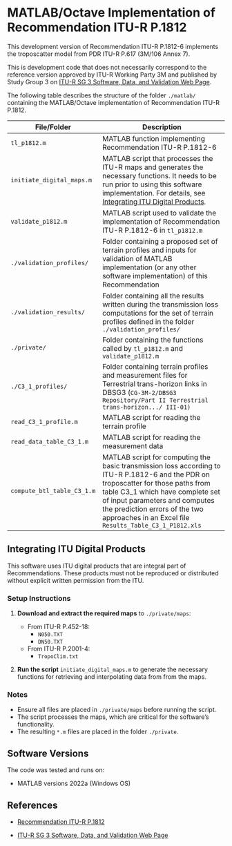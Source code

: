 # MATLAB/Octave Implementation of Recommendation ITU-R P.1812

<!---[![DOI](https://zenodo.org/badge/459641442.svg)](https://zenodo.org/badge/latestdoi/459641442)

This code repository contains a MATLAB/Octave software implementation of [Recommendation ITU-R P.1812-6](https://www.itu.int/rec/R-REC-P.1812/en) with a path-specific propagation prediction method for point-to-area terrestrial services in the frequency range 30 MHz to 6000 MHz.  

This version of the code corresponds to the reference version  approved by ITU-R Working Party 3K and published on [ITU-R SG 3 Software, Data, and Validation Web Page](https://www.itu.int/en/ITU-R/study-groups/rsg3/Pages/iono-tropo-spheric.aspx).
-->
This development version of Recommendation ITU-R P.1812-6 implements the troposcatter model from PDR ITU-R P.617 (3M/106 Annex 7).

This is development code that does not necessarily correspond to the reference version approved by ITU-R Working Party 3M and published by Study Group 3 on [ITU-R SG 3 Software, Data, and Validation Web Page](https://www.itu.int/en/ITU-R/study-groups/rsg3/Pages/iono-tropo-spheric.aspx).

The following table describes the structure of the folder `./matlab/` containing the MATLAB/Octave implementation of Recommendation ITU-R P.1812.

| File/Folder               | Description                                                         |
|----------------------------|---------------------------------------------------------------------|
|`tl_p1812.m`                | MATLAB function implementing Recommendation ITU-R P.1812-6          |
|`initiate_digital_maps.m`| MATLAB script that processes the ITU-R maps and generates the necessary functions. It needs to be run prior to using this software implementation. For details, see [Integrating ITU Digital Products](#integrating-itu-digital-products). |
|`validate_p1812.m`          | MATLAB script used to validate the implementation of Recommendation ITU-R P.1812-6 in `tl_p1812.m`             |
|`./validation_profiles/`    | Folder containing a proposed set of terrain profiles and inputs for validation of MATLAB implementation (or any other software implementation) of this Recommendation |
|`./validation_results/`	   | Folder containing all the results written during the transmission loss computations for the set of terrain profiles defined in the folder `./validation_profiles/` |
|`./private/`   |             Folder containing the functions called by `tl_p1812.m` and `validate_p1812.m`|
|`./C3_1_profiles/`   |             Folder containing terrain profiles and measurement files for Terrestrial trans-horizon links in DBSG3 (`CG-3M-2/DBSG3 Repository/Part II Terrestrial trans-horizon.../ III-01)`|
|`read_C3_1_profile.m`   |             MATLAB script for reading the terrain profile|
|`read_data_table_C3_1.m`   |             MATLAB script for reading the measurement data|
|`compute_btl_table_C3_1.m`   |             MATLAB script for computing the basic transmission loss according to ITU-R P.1812-6 and the PDR on troposcatter for those paths from table C3_1 which have complete set of input parameters and computes the prediction errors of the two approaches in an Excel file `Results_Table_C3_1_P1812.xls`|

## Integrating ITU Digital Products

This software uses ITU digital products that are integral part of Recommendations. These products must not be reproduced or distributed without explicit written permission from the ITU.

### Setup Instructions

1. **Download and extract the required maps** to `./private/maps`:

   - From ITU-R P.452-18:
     - `N050.TXT`
     - `DN50.TXT`
   - From ITU-R P.2001-4:
     - `TropoClim.txt`

2. **Run the script** `initiate_digital_maps.m` to generate the necessary functions for retrieving and interpolating data from from the maps.

### Notes

- Ensure all files are placed in `./private/maps` before running the script.
- The script processes the maps, which are critical for the software’s functionality.
- The resulting `*.m` files are placed in the folder `./private`.
<!--
## Function Call

The function `tl_p1812` can be called


1. by invoking only the required input arguments including latitude/longitude of Tx/Rx as Name-Value pairs:
~~~
[Lb,Ep] = tl_p1812(f, p, d, h, R, Ct, zone, htg, hrg, pol,...
    'phi_t', phi_t, 'phi_r', phi_r, 'lam_t', lam_t, 'lam_r', lam_r);
~~~

2. by invoking only the required input arguments including latitude of path centre as a Name-Value pair:
~~~
[Lb,Ep] = tl_p1812(f, p, d, h, R, Ct, zone, htg, hrg, pol, 'phi_path', phi_path);
~~~
3. by invoking optional input arguments as Name-Value pairs in addition to the required input arguments:
~~~
[Lb, Ep] = tl_p1812(f, p, d, h, R, Ct, zone, htg, hrg, pol, 'phi_path', phi_path, 'DN', DN, 'N0', N0);
~~~

## Required input arguments of function `tl_p1812`

| Variable          | Type   | Units | Limits       | Description  |
|-------------------|--------|-------|--------------|--------------|
| `f`               | scalar double | GHz   | 0.03 ≤ `f` ≤ 6 | Frequency   |
| `p         `      | scalar double | %     | 1 ≤ `p` ≤ 50 | Time percentage for which the calculated basic transmission loss is not exceeded |
| `d`               | array double | km    | ~0.25 ≤ `max(d)` ≤ ~3000 | Terrain profile distances (in the ascending order from the transmitter)|
| `h`          | array double | m (asl)   |   | Terrain profile heights |
| `R`           | array double    | m      |              |  Representative clutter heights |
| `Ct`           | array int    |       |  1 - Water/sea, 2 - Open/rural, 3 - Suburban, 4 - Urban/trees/forest, 5 - Dense urban             |  Array of representative clutter types. If empty or all zeros, the default clutter type used is Open/rural |
| `zone`           | array int    |       | 1 - Sea, 3 - Coastal land, 4 - Inland             |  Radio-climatic zone types |
| `htg`           | scalar double    | m      |   1 ≤ `htg`  ≤ 3000          |  Tx antenna height above ground level |
| `hrg`           | scalar double    | m      |   1 ≤ `hrg`  ≤ 3000          |  Rx antenna height above ground level |
| `phi_t`           | scalar double    | deg      |   -80 ≤ `phi_t`  ≤ 80          |  Latitude of Tx station |
| `phi_r`           | scalar double    | deg      |   -80 ≤ `phi_r`  ≤ 80          |  Latitude of Rx station |
| `lam_t`           | scalar double    | deg      |   -180 ≤ `lam_t`  ≤ 180          |  Longitude of Tx station |
| `lam_r`           | scalar double    | deg      |   -180 ≤ `lam_r`  ≤ 180          |  Longitude of Rx station |
| `pol`           | scalar int    |       |   `pol`  = 1, 2          |  Polarization of the signal: 1 - horizontal, 2 - vertical |

Instead of Tx/Rx latitudes and longitudes (`phi_t`, `phi_r`, `lam_t`, `lam_r`), one can include only the latitude of path center `phi_path`.

## Optional input arguments of function `tl_p1812`
| Variable          | Type   | Units | Limits       | Description  |
|-------------------|--------|-------|--------------|--------------|
| `pL`           | scalar double    | %      |   1 ≤ `pL`  ≤ 99          |  Location percentage for which the calculated basic transmission loss is not exceeded. Default is 50%. |
| `sigmaL`           | scalar double    | dB      |             |  location variability standard deviations computed using stdDev.m according to §4.8 and §4.10; the value of 5.5 dB used for planning Broadcasting DTT; Default: 0 dB. |
| `Ptx`           | scalar double    | kW      |   `Ptx` > 0          |  Tx power; Default: 1. |
| `DN`            | scalar double    | N-units/km      | `DN`> 0           | The average radio-refractivity lapse-rate through the lowest 1 km of the atmosphere at the path-center. It can be derived from an appropriate map. Default: 45. |
| `N0`           | scalar double    | N-units      |             | The sea-level surface refractivity at the path-centre. It can be derived from an appropriate map. Default: 325.|
| `dct`           | scalar double    | km      |   `dct` ≥ 0          |  Distance over land from the Tx antenna to the coast along the great-circle interference path. Default: 500 km. Set to zero for a terminal on a ship or sea platform.|
| `dcr`           | scalar double    | km      |   `dcr` ≥ 0          |  Distance over land from the Rx antenna to the coast along the great-circle interference path. Default: 500 km. Set to zero for a terminal on a ship or sea platform.|
| `flag4`           | scalar int    |       |             |  If `flag4`= 1, the alternative method from Attachment 4 to Annex 1 is used to calculate `Lbulls` without using terrain profile. Default: 0. |
| `debug`           | scalar int    |       |             |  If `debug`= 1, the results are written in log files. Default: 0. |
| `fid_log`           | scalar int    |       |     Only used if `debug`= 1        |  File identifier of the log file opened for writing outside the function. If not provided, a default file with a filename containing a timestamp will be created. |


 
## Outputs ##

| Variable   | Type   | Units | Description |
|------------|--------|-------|-------------|
| `Lb`    | double | dB    | Basic transmission loss |
| `Ep`    | double | dB(uV/m)    | Electric field strength |
-->
## Software Versions
The code was tested and runs on:
* MATLAB versions 2022a (Windows OS)

## References

* [Recommendation ITU-R P.1812](https://www.itu.int/rec/R-REC-P.1812/en)

* [ITU-R SG 3 Software, Data, and Validation Web Page](https://www.itu.int/en/ITU-R/study-groups/rsg3/Pages/iono-tropo-spheric.aspx)
